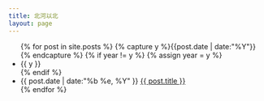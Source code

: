 ```yaml
---
title: 北河以北
layout: page
---
```


<ul class="listing">
{% for post in site.posts %}
  {% capture y %}{{post.date | date:"%Y"}}{% endcapture %}
  {% if year != y %}
    {% assign year = y %}
    <li class="listing-seperator">{{ y }}</li>
  {% endif %}
  <li class="listing-item">
    <time datetime="{{ post.date | date:"%b %e, %Y"}}">{{ post.date | date:"%b %e, %Y" }}</time>
    <a href="{{ site.url }}{{ post.url }}" title="{{ post.title }}">{{ post.title }}</a>
  </li>
{% endfor %}
</ul>

